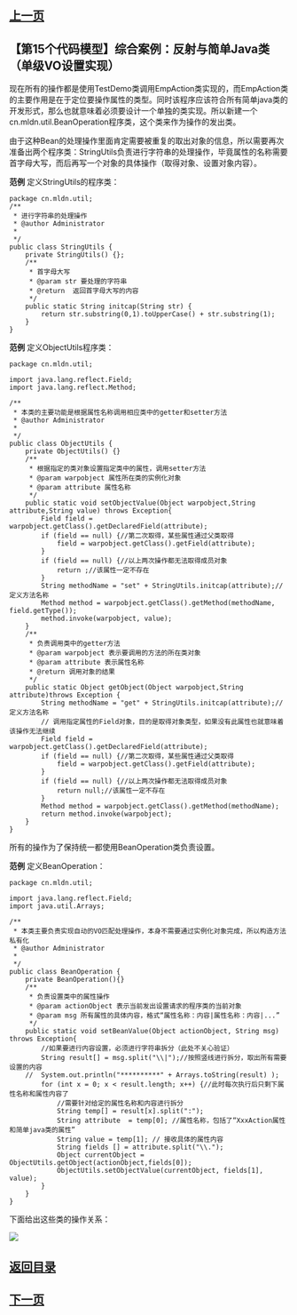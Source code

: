 ## [上一页](course102)
##  【第15个代码模型】综合案例：反射与简单Java类（单级VO设置实现）

现在所有的操作都是使用TestDemo类调用EmpAction类实现的，而EmpAction类的主要作用是在于定位要操作属性的类型。同时该程序应该符合所有简单java类的开发形式，那么也就意味着必须要设计一个单独的类实现。所以新建一个cn.mldn.util.BeanOperation程序类，这个类来作为操作的发出类。

由于这种Bean的处理操作里面肯定需要被重复的取出对象的信息，所以需要再次准备出两个程序类：StringUtils负责进行字符串的处理操作，毕竟属性的名称需要首字母大写，而后再写一个对象的具体操作（取得对象、设置对象内容）。

**范例** 定义StringUtils的程序类：

	package cn.mldn.util;
	/**
	 * 进行字符串的处理操作
	 * @author Administrator
	 *
	 */
	public class StringUtils {
		private StringUtils() {};
		/**
		 * 首字母大写
		 * @param str 要处理的字符串
		 * @return  返回首字母大写的内容
		 */
		public static String initcap(String str) {
			return str.substring(0,1).toUpperCase() + str.substring(1);
		}
	}

**范例** 定义ObjectUtils程序类：

	package cn.mldn.util;
	
	import java.lang.reflect.Field;
	import java.lang.reflect.Method;
	
	/**
	 * 本类的主要功能是根据属性名称调用相应类中的getter和setter方法
	 * @author Administrator
	 *
	 */
	public class ObjectUtils {
		private ObjectUtils() {}
		/**
		 * 根据指定的类对象设置指定类中的属性，调用setter方法
		 * @param warpobject 属性所在类的实例化对象
		 * @param attribute 属性名称
		 */
		public static void setObjectValue(Object warpobject,String attribute,String value) throws Exception{
			Field field = warpobject.getClass().getDeclaredField(attribute);
			if (field == null) {//第二次取得，某些属性通过父类取得
				field = warpobject.getClass().getField(attribute);
			}
			if (field == null) {//以上两次操作都无法取得成员对象
				return ;//该属性一定不存在
			}
			String methodName = "set" + StringUtils.initcap(attribute);//定义方法名称
			Method method = warpobject.getClass().getMethod(methodName, field.getType());
			method.invoke(warpobject, value);
		}
		/**
		 * 负责调用类中的getter方法
		 * @param warpobject 表示要调用的方法的所在类对象
		 * @param attribute 表示属性名称
		 * @return 调用对象的结果
		 */
		public static Object getObject(Object warpobject,String attribute)throws Exception {
			String methodName = "get" + StringUtils.initcap(attribute);//定义方法名称
			// 调用指定属性的Field对象，目的是取得对象类型，如果没有此属性也就意味着该操作无法继续
			Field field = warpobject.getClass().getDeclaredField(attribute);
			if (field == null) {//第二次取得，某些属性通过父类取得
				field = warpobject.getClass().getField(attribute);
			}
			if (field == null) {//以上两次操作都无法取得成员对象
				return null;//该属性一定不存在
			}
			Method method = warpobject.getClass().getMethod(methodName);
			return method.invoke(warpobject);
		}
	}

所有的操作为了保持统一都使用BeanOperation类负责设置。

**范例** 定义BeanOperation：

	package cn.mldn.util;
	
	import java.lang.reflect.Field;
	import java.util.Arrays;
	
	/**
	 * 本类主要负责实现自动的VO匹配处理操作，本身不需要通过实例化对象完成，所以构造方法私有化
	 * @author Administrator
	 *
	 */
	public class BeanOperation {
		private BeanOperation(){}
		/**
		 * 负责设置类中的属性操作
		 * @param actionObject 表示当前发出设置请求的程序类的当前对象
		 * @param msg 所有属性的具体内容，格式“属性名称：内容|属性名称：内容|...”
		 */
		public static void setBeanValue(Object actionObject, String msg) throws Exception{
			//如果要进行内容设置，必须进行字符串拆分（此处不关心验证）
			String result[] = msg.split("\\|");//按照竖线进行拆分，取出所有需要设置的内容
		//	System.out.println("**********" + Arrays.toString(result) );
			for (int x = 0; x < result.length; x++) {//此时每次执行后只剩下属性名称和属性内容了
				//需要针对给定的属性名称和内容进行拆分
				String temp[] = result[x].split(":");
				String attribute  = temp[0]; //属性名称，包括了“XxxAction属性和简单java类的属性”
				String value = temp[1]; // 接收具体的属性内容
				String fields [] = attribute.split("\\.");
				Object currentObject = ObjectUtils.getObject(actionObject,fields[0]);
				ObjectUtils.setObjectValue(currentObject, fields[1], value);
			}
		}
	}

下面给出这些类的操作关系：

![](http://ww3.sinaimg.cn/large/0060lm7Tly1fo4fyi2iqpj30lx0b478l.jpg)


## [返回目录](https://wuchengcheng110120.github.io/aliyunjava3/list)
## [下一页](course104)

